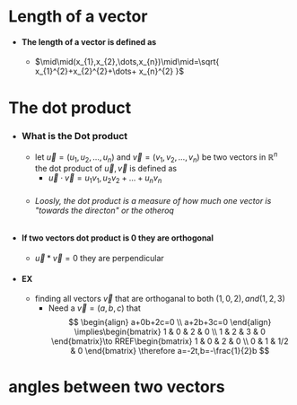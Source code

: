 # Length of a vector
- #### The length of a vector is defined as 
	- $\mid\mid(x_{1},x_{2},\dots,x_{n})\mid\mid=\sqrt{ x_{1}^{2}+x_{2}^{2}+\dots+ x_{n}^{2} }$

# The dot product
- ### What is the Dot product
	- let $\vec{u}=(u_{1},u_{2},\dots,u_{n})$ and $\vec{v}=(v_{1},v_{2},\dots,v_{n})$ be two vectors in $\mathbb{R}^n$ the dot product of $\vec{u},\vec{v}$ is defined as 
		- $\vec{u}\cdot \vec{v}=u_{1}v_{1},u_{2}v_{2}+\dots+u_{n}v_{n}$
	- ###### Loosly, the dot product is a measure of how much one vector is "towards the directon" or the otheroq
- #### If two vectors dot product is 0 they are orthogonal
	- $\vec{u}*\vec{v}=0$ they are perpendicular 
- #### EX
	- finding all vectors $\vec{v}$ that are orthoganal to both $(1,0,2),and(1,2,3)$
		-  Need a $\vec{v}=(a,b,c)$ that 
$$
\begin{align}
a+0b+2c=0 \\
a+2b+3c=0
\end{align} \implies\begin{bmatrix}
1 & 0 & 2 & 0 \\
1 & 2 & 3 & 0
\end{bmatrix}\to RREF\begin{bmatrix}
1 & 0 & 2 & 0 \\
0 & 1 & 1/2 & 0
\end{bmatrix} \therefore a=-2t,b=-\frac{1}{2}b
$$

# angles between two vectors
